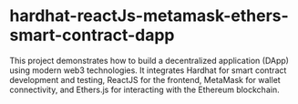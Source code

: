 # hardhat-reactJs-metamask-ethers-smart-contract-dapp
This project demonstrates how to build a decentralized application (DApp) using modern web3 technologies. It integrates Hardhat for smart contract development and testing, ReactJS for the frontend, MetaMask for wallet connectivity, and Ethers.js for interacting with the Ethereum blockchain.
